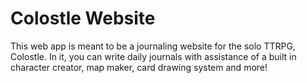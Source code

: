 # Colostle Website
This web app is meant to be a journaling website for the solo TTRPG, Colostle.  In it, you can write daily journals with assistance of a built in character creator, map maker, card drawing system and more!
